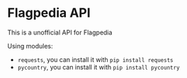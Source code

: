 # Flagpedia API

This is a unofficial API for Flagpedia

Using modules:
- `requests`, you can install it with `pip install requests`
- `pycountry`, you can install it with `pip install pycountry`